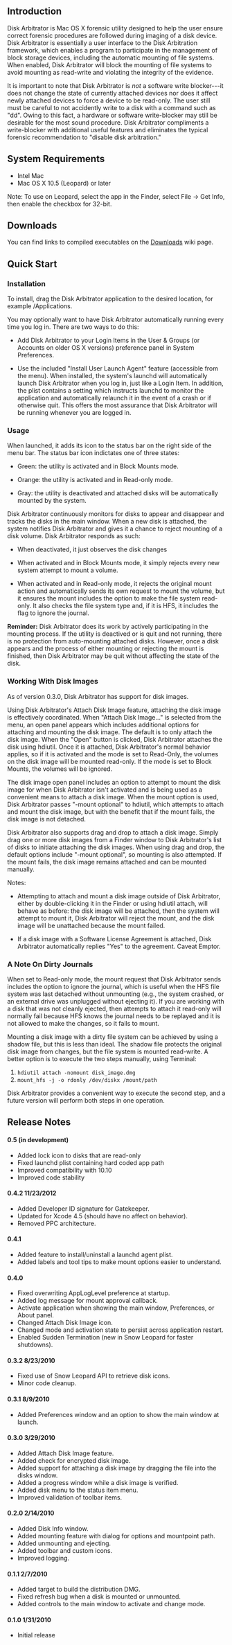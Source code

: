 ## Introduction

Disk Arbitrator is Mac OS X forensic utility designed to help the user ensure correct forensic procedures are followed during imaging of a disk device. 
Disk Arbitrator is essentially a user interface to the Disk Arbitration framework, which enables a program to participate in the management of block 
storage devices, including the automatic mounting of file systems.  When enabled, Disk Arbitrator will block the mounting of file systems to avoid mounting as read-write and violating the integrity of the evidence.

It is important to note that Disk Arbitrator is *not* a software write blocker---it does not change the state of currently attached devices nor does it affect newly attached devices to force a device to be read-only. The user still must be careful to not accidently write to a disk with a command such as "dd".  Owing to this fact, a hardware or software write-blocker may still be desirable for the most sound procedure.  Disk Arbitrator compliments a write-blocker with additional useful features and eliminates the typical forensic recommendation to "disable disk arbitration."

## System Requirements

* Intel Mac
* Mac OS X 10.5 (Leopard) or later

Note: To use on Leopard, select the app in the Finder, select File -> Get Info, then enable the checkbox for 32-bit.

## Downloads

You can find links to compiled executables on the [Downloads](https://github.com/aburgh/Disk-Arbitrator/wiki/Downloads) wiki page.

## Quick Start

### Installation

To install, drag the Disk Arbitrator application to the desired location, for example /Applications.

You may optionally want to have Disk Arbitrator automatically running every time you log in. There are two ways to do this:

* Add Disk Arbitrator to your Login Items in the User & Groups (or Accounts on older OS X versions) preference panel in System Preferences.

* Use the included "Install User Launch Agent" feature (accessible from the menu). When installed, the system's launchd will automatically launch Disk Arbitrator when you log in, just like a Login Item. In addition, the plist contains a setting which instructs launchd to monitor the application and automatically relaunch it in the event of a crash or if otherwise quit. This offers the most assurance that Disk Arbitrator will be running whenever you are logged in.

### Usage

When launched, it adds its icon to the status bar on the right side of the menu bar. The status bar icon indictates one of three states:

* Green: the utility is activated and in Block Mounts mode.

* Orange: the utility is activated and in Read-only mode.

* Gray: the utility is deactivated and attached disks will be automatically mounted by the system.

Disk Arbitrator continuously monitors for disks to appear and disappear and tracks the disks in the main window. When a new disk is attached, the system notifies Disk Arbitrator and gives it a chance to reject mounting of a disk volume.  Disk Arbitrator responds as such:

* When deactivated, it just observes the disk changes

* When activated and in Block Mounts mode, it simply rejects every new system attempt to mount a volume.

* When activated and in Read-only mode, it rejects the original mount action and automatically sends its own request to mount the volume, but it ensures the mount includes the option to make the file system read-only.  It also checks the file system type and, if it is HFS, it includes the flag to ignore the journal.

**Reminder:** Disk Arbitrator does its work by actively participating in the mounting process. If the utility is deactived or is quit and not running, there is no protection from auto-mounting attached disks.  However, once a disk appears and the process of either mounting or rejecting the mount is finished, then Disk Arbitrator may be quit without affecting the state of the disk.

### Working With Disk Images

As of version 0.3.0, Disk Arbitrator has support for disk images.  

Using Disk Arbitrator's Attach Disk Image feature, attaching the disk image is effectively coordinated.  When "Attach Disk Image..." is selected from the menu, an open panel appears which includes additional options for attaching and mounting the disk image.  The default is to only attach the disk image.  When the "Open" button is clicked, Disk Arbitrator attaches the disk using hdiutil.  Once it is attached, Disk Arbitrator's normal behavior applies, so if it is activated and the mode is set to Read-Only, the volumes on the disk image will be mounted read-only.  If the mode is set to Block Mounts, the volumes will be ignored.

The disk image open panel includes an option to attempt to mount the disk image for when Disk Arbitrator isn't activated and is being used as a convenient means to attach a disk image.  When the mount option is used, Disk Arbitrator passes "-mount optional" to hdiutil, which attempts to attach and mount the disk image, but with the benefit that if the mount fails, the disk image is not detached.

Disk Arbitrator also supports drag and drop to attach a disk image.  Simply drag one or more disk images from a Finder window to Disk Arbitrator's list of disks to initiate attaching the disk images.  When using drag and drop, the default options include "-mount optional", so mounting is also attempted.  If the mount fails, the disk image remains attached and can be mounted manually.

Notes:

* Attempting to attach and mount a disk image outside of Disk Arbitrator, either by double-clicking it in the Finder or using hdiutil attach, will behave as before: the disk image will be attached, then the system will attempt to mount it, Disk Arbitrator will reject the mount, and the disk image will be unattached because the mount failed.

* If a disk image with a Software License Agreement is attached, Disk Arbitrator automatically replies "Yes" to the agreement.  Caveat Emptor.

### A Note On Dirty Journals

When set to Read-only mode, the mount request that Disk Arbitrator sends includes the option to ignore the journal, which is useful when the HFS file system was last detached without unmounting (e.g., the system crashed, or an external drive was unplugged without ejecting it). If you are working with a disk that was not cleanly ejected, then attempts to attach it read-only will normally fail because HFS knows the journal needs to be replayed and it is not allowed to make the changes, so it fails to mount.

Mounting a disk image with a dirty file system can be achieved by using a shadow file, but this is less than ideal. The shadow file protects the original disk image from changes, but the file system is mounted read-write.  A better option is to execute the two steps manually, using Terminal:

1. `hdiutil attach -nomount disk_image.dmg`
2. `mount_hfs -j -o rdonly /dev/diskx /mount/path`

Disk Arbitrator provides a convenient way to execute the second step, and a future version will perform both steps in one operation.

## Release Notes

#### 0.5 (in development)

* Added lock icon to disks that are read-only
* Fixed launchd plist containing hard coded app path
* Improved compatibility with 10.10
* Improved code stability

#### 0.4.2 11/23/2012

* Added Developer ID signature for Gatekeeper.
* Updated for Xcode 4.5 (should have no affect on behavior).
* Removed PPC architecture.

#### 0.4.1

* Added feature to install/uninstall a launchd agent plist.
* Added labels and tool tips to make mount options easier to understand.

#### 0.4.0

* Fixed overwriting AppLogLevel preference at startup.
* Added log message for mount approval callback.
* Activate application when showing the main window, Preferences, or About panel.
* Changed Attach Disk Image icon.
* Changed mode and activation state to persist across application restart.
* Enabled Sudden Termination (new in Snow Leopard for faster shutdowns).

#### 0.3.2 8/23/2010

* Fixed use of Snow Leopard API to retrieve disk icons.
* Minor code cleanup.

#### 0.3.1 8/9/2010

* Added Preferences window and an option to show the main window at launch.

#### 0.3.0 3/29/2010

* Added Attach Disk Image feature.
* Added check for encrypted disk image.
* Added support for attaching a disk image by dragging the file into the disks window.
* Added a progress window while a disk image is verified.
* Added disk menu to the status item menu.
* Improved validation of toolbar items.

#### 0.2.0 2/14/2010

* Added Disk Info window.
* Added mounting feature with dialog for options and mountpoint path.
* Added unmounting and ejecting.
* Added toolbar and custom icons.
* Improved logging.

#### 0.1.1 2/7/2010

* Added target to build the distribution DMG.
* Fixed refresh bug when a disk is mounted or unmounted.
* Added controls to the main window to activate and change mode.

#### 0.1.0 1/31/2010

* Initial release
